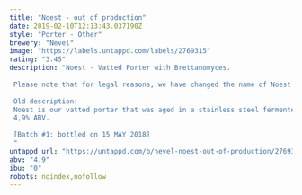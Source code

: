 ```yaml
---
title: "Noest - out of production"
date: 2019-02-10T12:13:43.037190Z
style: "Porter - Other"
brewery: "Nevel"
image: "https://labels.untappd.com/labels/2769315"
rating: "3.45"
description: "Noest - Vatted Porter with Brettanomyces.  Please note that for legal reasons, we have changed the name of Noest to Tumult. The beer recipe is still the same. Tumult is expected to be available in fall 2019.   Old description: Noest is our vatted porter that was aged in a stainless steel fermenter for 6 months. It is a dark, mildly sour beer with delicate notes of toasted bread, cacao and red fruit. It was fermented with a traditional English yeast and matured with Brettanomyces, which gives this beer its exciting vinous character. Noest tastes like a love affair between a porter and a Flemish red, which is not so strange if you consider that Flemish red is actually derived from early porters. Where modern porters are usually quite sweet and full, Noest is subtle and dry and that's exactly how we want it to be: a beer that will lift you up and quench your thirst when you come home from work, be it summer or winter!  4,9% ABV.   [Batch #1: bottled on 15 MAY 2018] "
untappd_url: "https://untappd.com/b/nevel-noest-out-of-production/2769315"
abv: "4.9"
ibu: "0"
robots: noindex,nofollow
---
```

